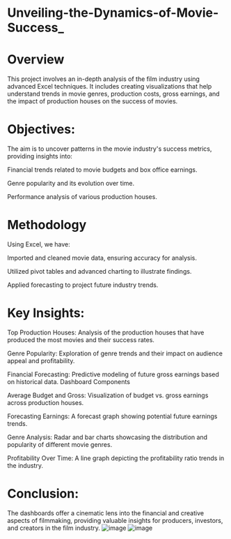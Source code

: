 # Unveiling-the-Dynamics-of-Movie-Success_
# Overview
This project involves an in-depth analysis of the film industry using advanced Excel techniques. It includes creating visualizations that help understand trends in movie genres, production costs, gross earnings, and the impact of production houses on the success of movies.

# Objectives:
The aim is to uncover patterns in the movie industry's success metrics, providing insights into:

Financial trends related to movie budgets and box office earnings.

Genre popularity and its evolution over time.

Performance analysis of various production houses.

# Methodology

Using Excel, we have:

Imported and cleaned movie data, ensuring accuracy for analysis.

Utilized pivot tables and advanced charting to illustrate findings.

Applied forecasting to project future industry trends.

# Key Insights:
Top Production Houses: Analysis of the production houses that have produced the most movies and their success rates.

Genre Popularity: Exploration of genre trends and their impact on audience appeal and profitability.

Financial Forecasting: Predictive modeling of future gross earnings based on historical data. Dashboard Components

Average Budget and Gross: Visualization of budget vs. gross earnings across production houses.

Forecasting Earnings: A forecast graph showing potential future earnings trends.

Genre Analysis: Radar and bar charts showcasing the distribution and popularity of different movie genres.

Profitability Over Time: A line graph depicting the profitability ratio trends in the industry.

# Conclusion:
The dashboards offer a cinematic lens into the financial and creative aspects of filmmaking, providing valuable insights for producers, investors, and creators in the film industry.
![image](https://github.com/Satyam-G-Kulkarni/Unveiling-the-Dynamics-of-Movie-Success_/assets/156571412/ff28485d-1439-47a5-aac1-0754edb4fed0)
![image](https://github.com/Satyam-G-Kulkarni/Unveiling-the-Dynamics-of-Movie-Success_/assets/156571412/dd2c2207-30da-409d-a0aa-e3e61f29dbf8)


